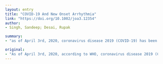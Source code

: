 ```yaml
---
layout: entry
title: "COVID-19 And New Onset Arrhythmia"
link: "https://doi.org/10.1002/joa3.12354"
author:
- Singh, Sandeep; Desai, Rupak

summary:
- "as of April 3rd, 2020, coronavirus disease 2019 (COVID-19) has been reported in 972,640 patients and a total death of 50,325 worldwide. Around 19.7%-27.8% of COVID patients developed myocardial injury with significantly high mortality compared to those without cardiac injury 1,2. In two different studies, 5.9% and 6.7% of patients developed malingnat arryhtymias2 compared with those with cardiac injury. WHO: 97,640 patients have died in a global death, according to WHO, 972 -27.."

original:
- "As of April 3rd, 2020, according to WHO, coronavirus disease 2019 (COVID-19) has been reported in 972,640 patients and a total death of 50,325 worldwide. According to prior reports, around 19.7%-27.8% of COVID-19 patients developed myocardial injury with significantly high mortality (hazard ratio, 4.26 [95% CI, 1.92-9.49) compared to those without cardiac injury 1,2. Furthermore, in two different studies 5.9% and 6.7% of COVID-19 patients developed malingnat arryhtymias2."
---
```


